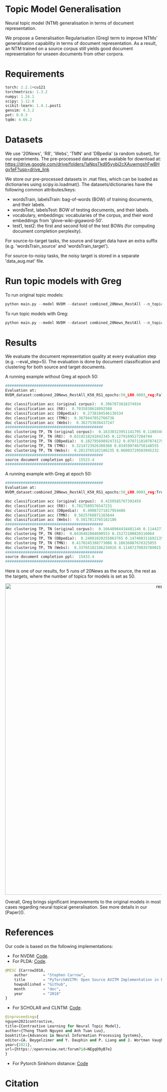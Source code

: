 # Topic Model Generalisation
Neural topic model (NTM) generalisation in terms of document representation. 

We propose a Generalisation Regularisation (Greg) term to improve NTMs' generalisation capability in terms of document representation. As a result, an NTM trained on a source corpus still yields good document representation for unseen documents from other corpora.

# Requirements
```python
torch: 2.2.1+cu121
torchmetrics: 1.3.2
numpy: 1.24.1
scipy: 1.12.0
scikit-learn: 1.4.1.post1
gensim: 4.3.2
pot: 0.9.3
tqdm: 4.66.2
```

# Datasets
We use '20News', 'R8', 'Webs', 'TMN' and 'DBpedia' (a random subset), for our experiments. The pre-processed datasets are available for download at: https://drive.google.com/drive/folders/1aNpsTkd95yybj2cXAuwmgshFwBHgv1eF?usp=drive_link

We store our pre-processed datasets in .mat files, which can be loaded as dictionaries using scipy.io.loadmat(). The datasets/dictionaries have the following common attributes/keys:
* wordsTrain, labelsTrain: bag-of-words (BOW) of training documents, and their labels. 
* wordsTest, labelsTest: BOW of testing documents, and their labels.
* vocabulary, embeddings: vocabularies of the corpus, and their word embeddings from 'glove-wiki-gigaword-50'.
* test1, test2: the first and second fold of the test BOWs (for computing document completion perplexity). 

For source-to-target tasks, the source and target data have an extra suffix (e.g. 'wordsTrain_source' and 'wordsTrain_target').

For source-to-noisy tasks, the noisy target is stored in a separate 'data_aug.mat' file.

# Run topic models with Greg
To run original topic models:
```python
python main.py --model NVDM --dataset combined_20News_RestAll --n_topic 50
```

To run topic models with Greg:
```python
python main.py --model NVDM --dataset combined_20News_RestAll --n_topic 50 --use_Greg
```

# Results
We evaluate the document representation quality at every evaluation step (e.g. --eval_step=5). The evaluation is done by document classification and clustering for both source and target documents.

A running example without Greg at epoch 50:
```python
############################################
Evaluation at: 
NVDM_dataset:combined_20News_RestAll_K50_RS1_epochs:50_LR0.0003_reg:False_regW300.0_augRate:0.5_aug:DA2

doc classification acc (original corpus):  0.3967073818374934
doc classification acc (R8):  0.7035830618892508
doc classification acc (DBpedia):  0.2738184546136534
doc classification acc (TMN):  0.3679447852760736
doc classification acc (Webs):  0.362753036437247
############################################
doc clustering TP, TN (original corpus):  0.16330323951141795 0.11003465044205976
doc clustering TP, TN (R8):  0.6319218241042345 0.1279169527204744
doc clustering TP, TN (DBpedia):  0.1827956989247312 0.07871181078741796
doc clustering TP, TN (TMN):  0.3214723926380368 0.034599746750148555
doc clustering TP, TN (Webs):  0.2813765182186235 0.06003729503945232
############################################
source document completion ppl:  15523.4
############################################
```

A running example with Greg at epoch 50:
```python
############################################
Evaluation at: 
NVDM_dataset:combined_20News_RestAll_K50_RS1_epochs:50_LR0.0003_reg:True_regW300.0_augRate:0.5_aug:DA2

doc classification acc (original corpus):  0.4159585767392459
doc classification acc (R8):  0.7817589576547231
doc classification acc (DBpedia):  0.49087271817954486
doc classification acc (TMN):  0.5625766871165644
doc classification acc (Webs):  0.5817813765182186
############################################
doc clustering TP, TN (original corpus):  0.16648964418481146 0.11442718376169024
doc clustering TP, TN (R8):  0.6436482084690553 0.15272100820116064
doc clustering TP, TN (DBpedia):  0.24081020255063765 0.14740831169213556
doc clustering TP, TN (TMN):  0.4170245398773006 0.10636887676325055
doc clustering TP, TN (Webs):  0.33765182186234816 0.11487270835789015
############################################
source document completion ppl:  15433.4
############################################
```

Here is one of our results, for 5 runs of 20News as the source, the rest as the targets, where the number of topics for models is set as 50. 
<p align="center">
  <img src="results.png" alt="results" width="1000"/>
</p>
Overall, Greg brings significant improvements to the original models in most cases regarding neural topical generalisation. See more details in our [Paper]().

# References
Our code is based on the following implementations:

* For NVDM: [Code](https://github.com/visionshao/NVDM).
* For PLDA: [Code](https://github.com/estebandito22/PyTorchAVITM).
```python
@MISC {Carrow2018,
    author       = "Stephen Carrow",
    title        = "PyTorchAVITM: Open Source AVITM Implementation in PyTorch",
    howpublished = "Github",
    month        = "dec",
    year         = "2018"
}
```
* For SCHOLAR and CLNTM: [Code](https://github.com/nguyentthong/CLNTM).
```python
@inproceedings{
nguyen2021contrastive,
title={Contrastive Learning for Neural Topic Model},
author={Thong Thanh Nguyen and Anh Tuan Luu},
booktitle={Advances in Neural Information Processing Systems},
editor={A. Beygelzimer and Y. Dauphin and P. Liang and J. Wortman Vaughan},
year={2021},
url={https://openreview.net/forum?id=NEgqO9yB7e}
}
```
* For Pytorch Sinkhorn distance: [Code](https://github.com/ethanhezhao/Tensorflow_Pytorch_Sinkhorn_OT)


# Citation 


